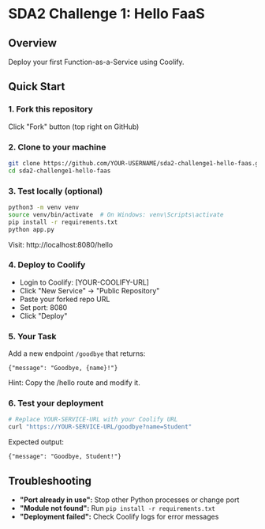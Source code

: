 # SDA2 Challenge 1: Hello FaaS

## Overview
Deploy your first Function-as-a-Service using Coolify.

## Quick Start

### 1. Fork this repository
Click "Fork" button (top right on GitHub)

### 2. Clone to your machine
```bash
git clone https://github.com/YOUR-USERNAME/sda2-challenge1-hello-faas.git
cd sda2-challenge1-hello-faas
```

### 3. Test locally (optional)

```bash
python3 -m venv venv
source venv/bin/activate  # On Windows: venv\Scripts\activate
pip install -r requirements.txt
python app.py
```

Visit: http://localhost:8080/hello

### 4. Deploy to Coolify

- Login to Coolify: [YOUR-COOLIFY-URL]
- Click "New Service" → "Public Repository"
- Paste your forked repo URL
- Set port: 8080
- Click "Deploy"

### 5. Your Task

Add a new endpoint `/goodbye` that returns:

```
{"message": "Goodbye, {name}!"}
```

Hint: Copy the /hello route and modify it.

### 6. Test your deployment

```bash
# Replace YOUR-SERVICE-URL with your Coolify URL
curl "https://YOUR-SERVICE-URL/goodbye?name=Student"
```

Expected output:
```
{"message": "Goodbye, Student!"}
```

## Troubleshooting

- **"Port already in use":** Stop other Python processes or change port 
- **"Module not found":** Run `pip install -r requirements.txt` 
- **"Deployment failed":** Check Coolify logs for error messages
